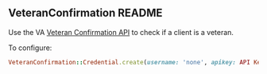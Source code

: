 ## VeteranConfirmation README

Use the VA [Veteran Confirmation API](https://developer.va.gov/explore/verification/docs/veteran_confirmation?version=current)
to check if a client is a veteran.

To configure:

```ruby
VeteranConfirmation::Credential.create(username: 'none', apikey: API Key, endpoint: URL)
```